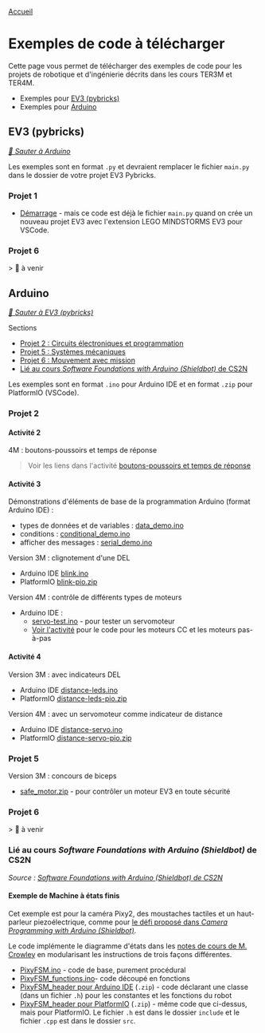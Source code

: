 [Accueil](../index.md)

# Exemples de code à télécharger

Cette page vous permet de télécharger des exemples de code pour les projets de robotique et d'ingénierie décrits dans les cours TER3M et TER4M.

- Exemples pour [EV3 (pybricks)](#ev3-pybricks)
- Exemples pour [Arduino](#arduino)

## EV3 (pybricks)

_[🔗 Sauter à Arduino](#arduino)_

Les exemples sont en format `.py` et devraient remplacer le fichier `main.py` dans le dossier de votre projet EV3 Pybricks.

### Projet 1

- [Démarrage](./pybricks/starter.py) - mais ce code est déjà le fichier `main.py` quand on crée un nouveau projet EV3 avec l'extension LEGO MINDSTORMS EV3 pour VSCode.

### Projet 6

­> 🚧 à venir

## Arduino

_[🔗 Sauter à EV3 (pybricks)](#ev3-pybricks)_

Sections

- [Projet 2 : Circuits électroniques et programmation](#projet-2)
- [Projet 5 : Systèmes mécaniques](#projet-5)
- [Projet 6 : Mouvement avec mission](#projet-6)
- [Lié au cours _Software Foundations with Arduino (Shieldbot)_ de CS2N](#lié-au-cours-software-foundations-with-arduino-shieldbot-de-cs2n)

Les exemples sont en format `.ino` pour Arduino IDE et en format `.zip` pour PlatformIO (VSCode).

### Projet 2

#### Activité 2

4M : boutons-poussoirs et temps de réponse

> Voir les liens dans l'activité [boutons-poussoirs et temps de réponse](../p2-4m_act2.md)

#### Activité 3

Démonstrations d'éléments de base de la programmation Arduino (format Arduino IDE) :

- types de données et de variables : [data_demo.ino](./arduinoide/data_demo.ino)
- conditions : [conditional_demo.ino](./arduinoide/conditional_demo.ino)
- afficher des messages : [serial_demo.ino](./arduinoide/serial_demo.ino)

Version 3M : clignotement d'une DEL

- Arduino IDE [blink.ino](./arduinoide/blink.ino)
- PlatformIO [blink-pio.zip](./platformio/blink-pio.zip)

Version 4M : contrôle de différents types de moteurs

- Arduino IDE :
  - [servo-test.ino](./arduinoide/servo-test.ino) - pour tester un servomoteur
  - [Voir l'activité](../p2-4m_act3.md) pour le code pour les moteurs CC et les moteurs pas-à-pas

#### Activité 4

Version 3M : avec indicateurs DEL

- Arduino IDE [distance-leds.ino](./arduinoide/distance-leds.ino)
- PlatformIO [distance-leds-pio.zip](./platformio/distance-leds-pio.zip)

Version 4M : avec un servomoteur comme indicateur de distance

- Arduino IDE [distance-servo.ino](./arduinoide/distance-servo.ino)
- PlatformIO [distance-servo-pio.zip](./platformio/distance-servo-pio.zip)

### Projet 5

Version 3M : concours de biceps

- [safe_motor.zip](./pybricks/safe_motor.zip) - pour contrôler un moteur EV3 en toute sécurité


### Projet 6

­> 🚧 à venir


### Lié au cours _Software Foundations with Arduino (Shieldbot)_ de CS2N

_Source : [Software Foundations with Arduino (Shieldbot) de CS2N](https://www.cs2n.org/u/track_progress?id=290)_

#### Exemple de Machine à états finis

Cet exemple est pour la caméra Pixy2, des moustaches tactiles et un haut-parleur piezoélectrique, comme pour [le défi proposé dans _Camera Programming with Arduino (Shieldbot)_](https://www.cs2n.org/u/mp/badge_pages/233). 

Le code implémente le diagramme d'états dans les [notes de cours de M. Crowley](https://docs.google.com/document/d/1LxZwPFYOOgUi6hL9_VkzVpgnHcKnO2U3EskbVziUh4s/view) en modularisant les instructions de trois façons différentes.

- [PixyFSM.ino](./arduinoide/PixyFSM.ino) - code de base, purement procédural
- [PixyFSM_functions.ino](./arduinoide/PixyFSM_functions.ino)- code découpé en fonctions
- [PixyFSM_header pour Arduino IDE](./arduinoide/PixyFSM_header.zip) (`.zip`) - code déclarant une classe (dans un fichier `.h`) pour les constantes et les fonctions du robot
- [PixyFSM_header pour PlatformIO](./platformio/PixyFSM-header-pio.zip) (`.zip`) - même code que ci-dessus, mais pour PlatformIO. Le fichier `.h` est dans le dossier `include` et le fichier `.cpp` est dans le dossier `src`.
